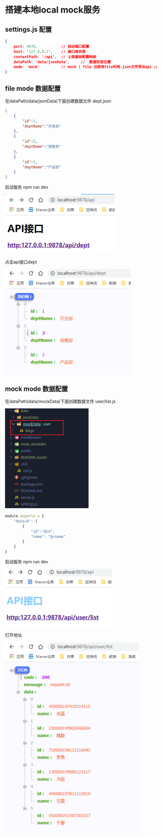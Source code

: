 # 搭建本地local mock服务

## settings.js 配置
```json
{
    port: 9878,           // 启动端口配置
    host: '127.0.0.1',    // 接口根目录
    contextPath: '/api',  // 上面基础配置映射
    dataPath: 'data/jsonData',     //  数据存放位置
    mode: 'mock'          // mock | file 当使用file时用.json文件导出api ;mock 采用的是 mock 解析模拟数据要用.js文件导出api 
}
```

## file mode 数据配置
在dataPath(data/jsonData)下面创建数据文件 dept.json
```json
[
    {
        "id":1,
        "deptName":"开发部"
    },
    {
        "id":2,
        "deptName":"销售部"
    },
    {
        "id":3,
        "deptName":"产品部"
    }
]
```
启动服务 npm run dev 

![image-20210104093445913](README.assets/image-20210104093445913.png)

点击api接口dept

![image-20210104093519612](README.assets/image-20210104093519612.png)

## mock mode 数据配置

在dataPath(data/mockData)下面创建数据文件 user/list.js

![image-20210104102843213](README.assets/image-20210104102843213.png)

```js
module.exports = {
    "data|6": [
        {
            "id":"@id",
            "name": "@cname"
        }
    ]
}
```
启动服务 npm run dev 

![image-20210104102817720](README.assets/image-20210104102817720.png)

打开地址

![image-20210104102910129](README.assets/image-20210104102910129.png)

